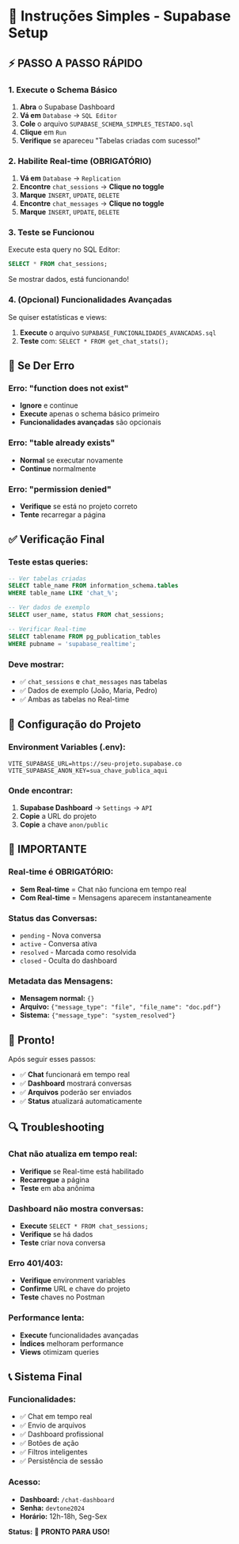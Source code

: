 # 🚀 Instruções Simples - Supabase Setup

## ⚡ **PASSO A PASSO RÁPIDO**

### **1. Execute o Schema Básico**
1. **Abra** o Supabase Dashboard
2. **Vá em** `Database` → `SQL Editor`
3. **Cole** o arquivo `SUPABASE_SCHEMA_SIMPLES_TESTADO.sql`
4. **Clique** em `Run`
5. **Verifique** se apareceu "Tabelas criadas com sucesso!"

### **2. Habilite Real-time (OBRIGATÓRIO)**
1. **Vá em** `Database` → `Replication`
2. **Encontre** `chat_sessions` → **Clique no toggle**
3. **Marque** `INSERT`, `UPDATE`, `DELETE`
4. **Encontre** `chat_messages` → **Clique no toggle**
5. **Marque** `INSERT`, `UPDATE`, `DELETE`

### **3. Teste se Funcionou**
Execute esta query no SQL Editor:
```sql
SELECT * FROM chat_sessions;
```
Se mostrar dados, está funcionando!

### **4. (Opcional) Funcionalidades Avançadas**
Se quiser estatísticas e views:
1. **Execute** o arquivo `SUPABASE_FUNCIONALIDADES_AVANCADAS.sql`
2. **Teste** com: `SELECT * FROM get_chat_stats();`

## 🔧 **Se Der Erro**

### **Erro: "function does not exist"**
- **Ignore** e continue
- **Execute** apenas o schema básico primeiro
- **Funcionalidades avançadas** são opcionais

### **Erro: "table already exists"**
- **Normal** se executar novamente
- **Continue** normalmente

### **Erro: "permission denied"**
- **Verifique** se está no projeto correto
- **Tente** recarregar a página

## ✅ **Verificação Final**

### **Teste estas queries:**
```sql
-- Ver tabelas criadas
SELECT table_name FROM information_schema.tables 
WHERE table_name LIKE 'chat_%';

-- Ver dados de exemplo
SELECT user_name, status FROM chat_sessions;

-- Verificar Real-time
SELECT tablename FROM pg_publication_tables 
WHERE pubname = 'supabase_realtime';
```

### **Deve mostrar:**
- ✅ `chat_sessions` e `chat_messages` nas tabelas
- ✅ Dados de exemplo (João, Maria, Pedro)
- ✅ Ambas as tabelas no Real-time

## 🎯 **Configuração do Projeto**

### **Environment Variables (.env):**
```env
VITE_SUPABASE_URL=https://seu-projeto.supabase.co
VITE_SUPABASE_ANON_KEY=sua_chave_publica_aqui
```

### **Onde encontrar:**
1. **Supabase Dashboard** → `Settings` → `API`
2. **Copie** a URL do projeto
3. **Copie** a chave `anon/public`

## 🚨 **IMPORTANTE**

### **Real-time é OBRIGATÓRIO:**
- **Sem Real-time** = Chat não funciona em tempo real
- **Com Real-time** = Mensagens aparecem instantaneamente

### **Status das Conversas:**
- `pending` - Nova conversa
- `active` - Conversa ativa
- `resolved` - Marcada como resolvida
- `closed` - Oculta do dashboard

### **Metadata das Mensagens:**
- **Mensagem normal:** `{}`
- **Arquivo:** `{"message_type": "file", "file_name": "doc.pdf"}`
- **Sistema:** `{"message_type": "system_resolved"}`

## 🎉 **Pronto!**

Após seguir esses passos:
- ✅ **Chat** funcionará em tempo real
- ✅ **Dashboard** mostrará conversas
- ✅ **Arquivos** poderão ser enviados
- ✅ **Status** atualizará automaticamente

## 🔍 **Troubleshooting**

### **Chat não atualiza em tempo real:**
- **Verifique** se Real-time está habilitado
- **Recarregue** a página
- **Teste** em aba anônima

### **Dashboard não mostra conversas:**
- **Execute** `SELECT * FROM chat_sessions;`
- **Verifique** se há dados
- **Teste** criar nova conversa

### **Erro 401/403:**
- **Verifique** environment variables
- **Confirme** URL e chave do projeto
- **Teste** chaves no Postman

### **Performance lenta:**
- **Execute** funcionalidades avançadas
- **Índices** melhoram performance
- **Views** otimizam queries

## 📞 **Sistema Final**

### **Funcionalidades:**
- ✅ Chat em tempo real
- ✅ Envio de arquivos
- ✅ Dashboard profissional
- ✅ Botões de ação
- ✅ Filtros inteligentes
- ✅ Persistência de sessão

### **Acesso:**
- **Dashboard:** `/chat-dashboard`
- **Senha:** `devtone2024`
- **Horário:** 12h-18h, Seg-Sex

**Status:** 🚀 **PRONTO PARA USO!**
